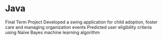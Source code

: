 # Java
Final Term Project
Developed a swing application for child adoption, foster care and managing organization events
Predicted user eligibility criteria using Naïve Bayes machine learning algorithm

